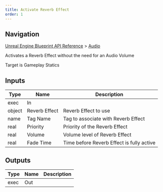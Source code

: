 ```yaml
---
title: Activate Reverb Effect
order: 1
---
```

## Navigation

[Unreal Engine Blueprint API Reference](https://dev.epicgames.com/documentation/en-us/unreal-engine/BlueprintAPI) > [Audio](https://dev.epicgames.com/documentation/en-us/unreal-engine/BlueprintAPI/Audio)

Activates a Reverb Effect without the need for an Audio Volume

Target is Gameplay Statics

## Inputs

| Type | Name | Description |
| --- | --- | --- |
| exec | In |  |
| object | Reverb Effect | Reverb Effect to use |
| name | Tag Name | Tag to associate with Reverb Effect |
| real | Priority | Priority of the Reverb Effect |
| real | Volume | Volume level of Reverb Effect |
| real | Fade Time | Time before Reverb Effect is fully active |

## Outputs

| Type | Name | Description |
| --- | --- | --- |
| exec | Out |  |
